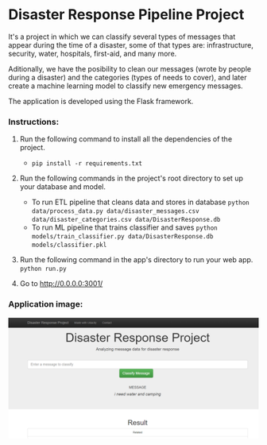 # Disaster Response Pipeline Project

It's a project in which we can classify several types of messages that appear during the time of a disaster, some of that types are: infrastructure, security, water, hospitals, first-aid, and many more.

Aditionally, we have the posibility to clean our messages (wrote by people during a disaster) and the categories (types of needs to cover), and later create a machine learning model to classify new emergency messages.

The application is developed using the Flask framework.

### Instructions:
1. Run the following command to install all the dependencies of the project.
    - `pip install -r requirements.txt`
2. Run the following commands in the project's root directory to set up your database and model.

    - To run ETL pipeline that cleans data and stores in database
        `python data/process_data.py data/disaster_messages.csv data/disaster_categories.csv data/DisasterResponse.db`
    - To run ML pipeline that trains classifier and saves
        `python models/train_classifier.py data/DisasterResponse.db models/classifier.pkl`

3. Run the following command in the app's directory to run your web app.
    `python run.py`

4. Go to http://0.0.0.0:3001/

### Application image:

![Application image](app.png?raw=true "Application image")